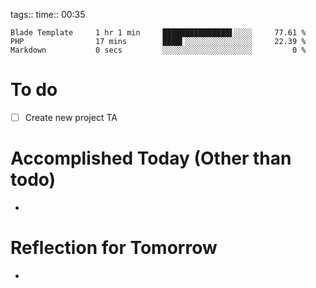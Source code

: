 tags:: 
time:: 00:35

```wakatime
Blade Template     1 hr 1 min     ███████████████▌░░░░     77.61 %
PHP                17 mins        ████▍░░░░░░░░░░░░░░░     22.39 %
Markdown           0 secs         ░░░░░░░░░░░░░░░░░░░░         0 %
```


# To do
- [ ] Create new project TA

# Accomplished Today (Other than todo)
- 

# Reflection for Tomorrow
- 